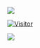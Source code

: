 

 ![](https://img.shields.io/badge/Security%20Analyst-Pentester%20%2F%20Dev-blue)

<table class="center">

[![Visitor](https://visitor-badge.laobi.icu/badge?page_id=kwa0x2)](#)


<img align="left" src="https://github-readme-stats.vercel.app/api?username=kwainsane&theme=blue-green">

